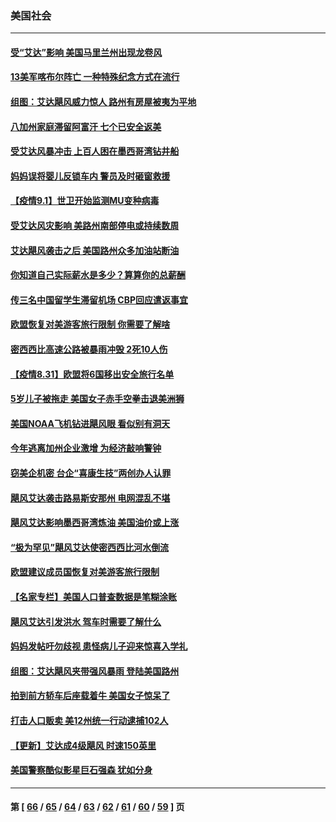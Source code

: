 ### 美国社会
---
#### [受“艾达”影响 美国马里兰州出现龙卷风](../../pages/ncid1078160/n13203633.md) 
#### [13美军喀布尔阵亡 一种特殊纪念方式在流行](../../pages/ncid1078160/n13203233.md) 
#### [组图：艾达飓风威力惊人 路州有房屋被夷为平地](../../pages/ncid1078160/n13202679.md) 
#### [八加州家庭滞留阿富汗 七个已安全返美](../../pages/ncid1078160/n13202856.md) 
#### [受艾达风暴冲击 上百人困在墨西哥湾钻井船](../../pages/ncid1078160/n13203124.md) 
#### [妈妈误将婴儿反锁车内 警员及时砸窗救援](../../pages/ncid1078160/n13202285.md) 
#### [【疫情9.1】世卫开始监测MU变种病毒](../../pages/ncid1078160/n13202521.md) 
#### [受艾达风灾影响 美路州南部停电或持续数周](../../pages/ncid1078160/n13201628.md) 
#### [艾达飓风袭击之后 美国路州众多加油站断油](../../pages/ncid1078160/n13201443.md) 
#### [你知道自己实际薪水是多少？算算你的总薪酬](../../pages/ncid1078160/n13201415.md) 
#### [传三名中国留学生滞留机场 CBP回应遣返事宜](../../pages/ncid1078160/n13200950.md) 
#### [欧盟恢复对美游客旅行限制 你需要了解啥](../../pages/ncid1078160/n13200305.md) 
#### [密西西比高速公路被暴雨冲毁 2死10人伤](../../pages/ncid1078160/n13200081.md) 
#### [【疫情8.31】欧盟将6国移出安全旅行名单](../../pages/ncid1078160/n13199672.md) 
#### [5岁儿子被拖走 美国女子赤手空拳击退美洲狮](../../pages/ncid1078160/n13199412.md) 
#### [美国NOAA飞机钻进飓风眼 看似别有洞天](../../pages/ncid1078160/n13199199.md) 
#### [今年逃离加州企业激增 为经济敲响警钟](../../pages/ncid1078160/n13198609.md) 
#### [窃美企机密 台企“喜康生技”两创办人认罪](../../pages/ncid1078160/n13198717.md) 
#### [飓风艾达袭击路易斯安那州 电网混乱不堪](../../pages/ncid1078160/n13197889.md) 
#### [飓风艾达影响墨西哥湾炼油 美国油价或上涨](../../pages/ncid1078160/n13198483.md) 
#### [“极为罕见”飓风艾达使密西西比河水倒流](../../pages/ncid1078160/n13198420.md) 
#### [欧盟建议成员国恢复对美游客旅行限制](../../pages/ncid1078160/n13198307.md) 
#### [【名家专栏】美国人口普查数据是笔糊涂账](../../pages/ncid1078160/n13197722.md) 
#### [飓风艾达引发洪水 驾车时需要了解什么](../../pages/ncid1078160/n13197799.md) 
#### [妈妈发帖吁勿歧视 患怪病儿子迎来惊喜入学礼](../../pages/ncid1078160/n13196913.md) 
#### [组图：艾达飓风夹带强风暴雨 登陆美国路州](../../pages/ncid1078160/n13196989.md) 
#### [拍到前方轿车后座载着牛 美国女子惊呆了](../../pages/ncid1078160/n13196920.md) 
#### [打击人口贩卖 美12州统一行动逮捕102人](../../pages/ncid1078160/n13196146.md) 
#### [【更新】艾达成4级飓风 时速150英里](../../pages/ncid1078160/n13195701.md) 
#### [美国警察酷似影星巨石强森 犹如分身](../../pages/ncid1078160/n13195275.md) 

---
#### 第 [ [66](./66.md) / [65](./65.md) / [64](./64.md) / [63](./63.md) / [62](./62.md) / [61](./61.md) / [60](./60.md) / [59](./59.md) ] 页
